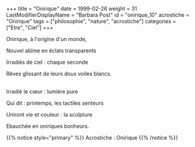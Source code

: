 +++
title = "Onirique"
date = 1999-02-26
weight = 31
LastModifierDisplayName = "Barbara Post"
id = "onirique_10"
acrostiche = "Onirique"
tags = ["philosophie", "nature", "acrostiche"]
categories = ["Etre", "Ciel"]
+++

Onirique, à l'origine d'un monde,

Nouvel abîme en éclats transparents

Irradiés de ciel : chaque seconde

Rêves glissant de leurs doux voiles blancs.

 \
Irradié le cœur : lumière pure

Qui dit : printemps, les tactiles senteurs

Uniront vie et couleur : la sculpture

Ebauchée en oniriques bonheurs.

{{% notice style="primary" %}}
Acrostiche : Onirique
{{% /notice %}}
